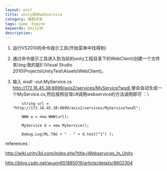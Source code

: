 ```yaml
---
layout: post
title: unity调用webservice
category: 编程开发
tags: Game　Engine
keywords: Unity3D
description: 
---
```


1.  运行VS2010的命令提示工具(开始菜单中找得到)
2.  通过命令提示工具进入到当前的unity工程目录下的WebClient(创建一个文件夹)(eg:我的是E:\\Visual Studio 2010\\Projects\\UnityTest\\Assets\\WebClient)。
3.  输入
    wsdl -out:MyService.cs <http://172.16.45.38:8899/axis2/services/MyService?wsdl>,便会自动生成一个MyService.cs,然后按照往常c\#调用webservice的方法调用即可
    ：\

            string url = "http://172.16.45.38:8899/axis2/services/MyService?wsdl";

            WWW w = new WWW(url);

            MyService d = new MyService();

            Debug.Log(ML.TAG + " - " + d.test("1") );

 

 

references :

<http://wiki.unity3d.com/index.php?title=Webservices_In_Unity>

<http://blog.csdn.net/wuxin651885019/article/details/8602304>






